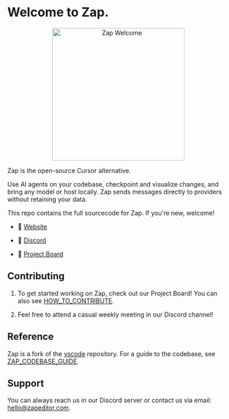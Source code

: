 # Welcome to Zap.

<div align="center">
	<img
		src="./src/vs/workbench/browser/parts/editor/media/slice_of_zap.png"
	 	alt="Zap Welcome"
		width="300"
	 	height="300"
	/>
</div>

Zap is the open-source Cursor alternative.

Use AI agents on your codebase, checkpoint and visualize changes, and bring any model or host locally. Zap sends messages directly to providers without retaining your data.

This repo contains the full sourcecode for Zap. If you're new, welcome!

- 🧭 [Website](https://zapeditor.com)

- 👋 [Discord](https://discord.gg/RSNjgaugJs)

- 🚙 [Project Board](https://github.com/orgs/zapeditor/projects/2)


## Contributing

1. To get started working on Zap, check out our Project Board! You can also see [HOW_TO_CONTRIBUTE](https://github.com/zapeditor/zap/blob/main/HOW_TO_CONTRIBUTE.md).

2. Feel free to attend a casual weekly meeting in our Discord channel!


## Reference

Zap is a fork of the [vscode](https://github.com/microsoft/vscode) repository. For a guide to the codebase, see [ZAP_CODEBASE_GUIDE](https://github.com/zapeditor/zap/blob/main/ZAP_CODEBASE_GUIDE.md).

## Support
You can always reach us in our Discord server or contact us via email: hello@zapeditor.com.
